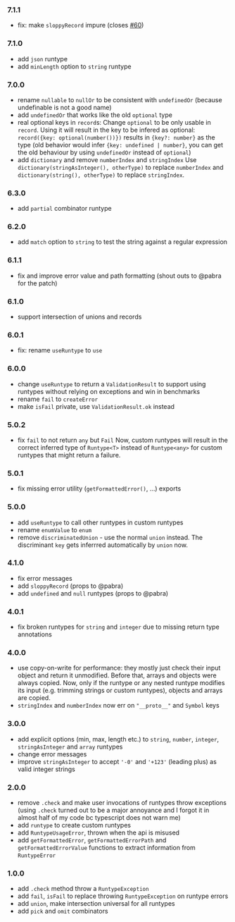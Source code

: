 ### 7.1.1

- fix: make `sloppyRecord` impure (closes [#60](https://github.com/hoeck/simple-runtypes/issues/60))

### 7.1.0

- add `json` runtype
- add `minLength` option to `string` runtype

### 7.0.0

- rename `nullable` to `nullOr` to be consistent with `undefinedOr`
  (because undefinable is not a good name)
- add `undefinedOr` that works like the old `optional` type
- real optional keys in `record`s:
  Change `optional` to be only usable in `record`.
  Using it will result in the key to be infered as optional:
  `record({key: optional(number())})` results in `{key?: number}` as the type
  (old behavior would infer `{key: undefined | number}`, you can get the old
  behaviour by using `undefinedOr` instead of `optional`)
- add `dictionary` and remove `numberIndex` and `stringIndex`
  Use `dictionary(stringAsInteger(), otherType)` to replace `numberIndex` and
  `dictionary(string(), otherType)` to replace `stringIndex`.

### 6.3.0

- add `partial` combinator runtype

### 6.2.0

- add `match` option to `string` to test the string against a regular expression

### 6.1.1

- fix and improve error value and path formatting (shout outs to @pabra for the patch)

### 6.1.0

- support intersection of unions and records

### 6.0.1

- fix: rename `useRuntype` to `use`

### 6.0.0

- change `useRuntype` to return a `ValidationResult` to support using runtypes
  without relying on exceptions and win in benchmarks
- rename `fail` to `createError`
- make `isFail` private, use `ValidationResult.ok` instead

### 5.0.2

- fix `fail` to not return `any` but `Fail`
  Now, custom runtypes will result in the correct inferred type of
  `Runtype<T>` instead of `Runtype<any>` for custom runtypes that might return
  a failure.

### 5.0.1

- fix missing error utility (`getFormattedError()`, ...) exports

### 5.0.0

- add `useRuntype` to call other runtypes in custom runtypes
- rename `enumValue` to `enum`
- remove `discriminatedUnion` - use the normal `union` instead.
  The discriminant `key` gets inferrred automatically by `union` now.

### 4.1.0

- fix error messages
- add `sloppyRecord` (props to @pabra)
- add `undefined` and `null` runtypes (props to @pabra)

### 4.0.1

- fix broken runtypes for `string` and `integer` due to missing return type annotations

### 4.0.0

- use copy-on-write for performance: they mostly just check their
  input object and return it unmodified.
  Before that, arrays and objects were always copied.
  Now, only if the runtype or any nested runtype modifies its input
  (e.g. trimming strings or custom runtypes), objects and arrays are copied.
- `stringIndex` and `numberIndex` now err on `"__proto__"` and `Symbol` keys

### 3.0.0

- add explicit options (min, max, length etc.) to `string`, `number`, `integer`, `stringAsInteger` and `array` runtypes
- change error messages
- improve `stringAsInteger` to accept `'-0'` and `'+123'` (leading plus) as valid integer strings

### 2.0.0

- remove `.check` and make user invocations of runtypes throw exceptions
  (using `.check` turned out to be a major annoyance and I forgot it in almost
  half of my code bc typescript does not warn me)
- add `runtype` to create custom runtypes
- add `RuntypeUsageError`, thrown when the api is misused
- add `getFormattedError`, `getFormattedErrorPath` and
  `getFormattedErrorValue` functions to extract information from
  `RuntypeError`

### 1.0.0

- add `.check` method throw a `RuntypeException`
- add `fail`, `isFail` to replace throwing `RuntypeException` on runtype errors
- add `union`, make intersection universal for all runtypes
- add `pick` and `omit` combinators

